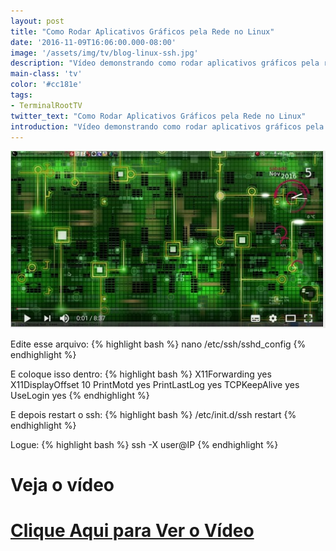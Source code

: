 ```yaml
---
layout: post
title: "Como Rodar Aplicativos Gráficos pela Rede no Linux"
date: '2016-11-09T16:06:00.000-08:00'
image: '/assets/img/tv/blog-linux-ssh.jpg'
description: "Vídeo demonstrando como rodar aplicativos gráficos pela rede no Linux"
main-class: 'tv'
color: '#cc181e'
tags:
- TerminalRootTV
twitter_text: "Como Rodar Aplicativos Gráficos pela Rede no Linux"
introduction: "Vídeo demonstrando como rodar aplicativos gráficos pela rede no Linux"
---
```


![Blog Linux Rede](/assets/img/tv/blog-linux-ssh.jpg)

Edite esse arquivo:
{% highlight bash %}
nano /etc/ssh/sshd_config
{% endhighlight %}

E coloque isso dentro:
{% highlight bash %}
X11Forwarding yes
X11DisplayOffset 10
PrintMotd yes
PrintLastLog yes
TCPKeepAlive yes
UseLogin yes
{% endhighlight %}

E depois restart o ssh:
{% highlight bash %}
/etc/init.d/ssh restart
{% endhighlight %}


Logue:
{% highlight bash %}
ssh -X user@IP
{% endhighlight %}

# Veja o vídeo


# [Clique Aqui para Ver o Vídeo](https://www.youtube.com/watch?v=c42j3B8HRG0)


<script async src="https://pagead2.googlesyndication.com/pagead/js/adsbygoogle.js"></script>

<!-- Informat -->
<ins class="adsbygoogle"
 style="display:block"
 data-ad-client="ca-pub-2838251107855362"
 data-ad-slot="2327980059"
 data-ad-format="auto"
 data-full-width-responsive="true"></ins>

<script>
(adsbygoogle = window.adsbygoogle || []).push({});
</script>

